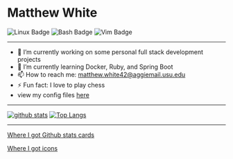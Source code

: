 # Matthew White

![Linux Badge](https://img.shields.io/badge/OS-Linux-informational?style=plastic&logo=linux&logoColor=green&color=green)
![Bash Badge](https://img.shields.io/badge/Bash-Shell-informational?style=plastic&logo=https://simpleicons.org/icons/gnubash.svg&logoColor=red&color=red)
![Vim Badge](https://img.shields.io/badge/Vim-VSCode-informational?style=plastic&logo=vim&logoColor=yellow&color=yellow)

---

- 🔭 I’m currently working on some personal full stack development projects
- 🌱 I’m currently learning Docker, Ruby, and Spring Boot
- 📫 How to reach me: matthew.white42@aggiemail.usu.edu
- ⚡ Fun fact: I love to play chess
- view my config files [here](configFiles)

---

[![github stats](https://github-readme-stats.vercel.app/api?username=mattwhite180&theme=vue&show_icons=true)](https://github.com/anuraghazra/github-readme-stats)
[![Top Langs](https://github-readme-stats.vercel.app/api/top-langs/?username=mattwhite180&layout=compact)](https://github.com/anuraghazra/github-readme-stats)

---

[Where I got Github stats cards](https://github.com/anuraghazra/github-readme-stats)

[Where I got icons](https://shields.io/)
